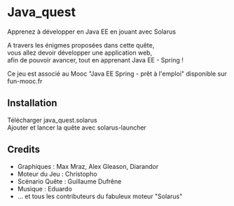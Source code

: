 # Java_quest

Apprenez à développer en Java EE en jouant avec Solarus

A travers les énigmes proposées dans cette quête,  
vous allez devoir développer une application web,  
afin de pouvoir avancer, tout en apprenant Java EE - Spring !

Ce jeu est associé au Mooc "Java EE Spring - prêt à l'emploi" disponible sur fun-mooc.fr  


## Installation 

Télécharger java_quest.solarus  
Ajouter et lancer la quête avec solarus-launcher  


## Credits

* Graphiques : Max Mraz, Alex Gleason, Diarandor
* Moteur du Jeu : Christopho
* Scénario Quête : Guillaume Dufrêne
* Musique : Eduardo
* ... et tous les contributeurs du fabuleux moteur "Solarus"

